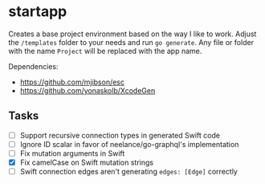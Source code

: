 # startapp

Creates a base project environment based on the way I like to work.
Adjust the `/templates` folder to your needs and run `go generate`. Any file 
or folder with the name `Project` will be replaced with the app name.

Dependencies:

- https://github.com/mjibson/esc
- https://github.com/yonaskolb/XcodeGen

## Tasks

- [ ] Support recursive connection types in generated Swift code
- [ ] Ignore ID scalar in favor of neelance/go-graphql's implementation
- [ ] Fix mutation arguments in Swift
- [x] Fix camelCase on Swift mutation strings
- [ ] Swift connection edges aren't generating `edges: [Edge]` correctly